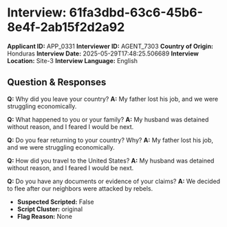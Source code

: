 # Interview: 61fa3dbd-63c6-45b6-8e4f-2ab15f2d2a92
**Applicant ID:** APP_0331
**Interviewer ID:** AGENT_7303
**Country of Origin:** Honduras
**Interview Date:** 2025-05-29T17:48:25.506689
**Interview Location:** Site-3
**Interview Language:** English

## Question & Responses

**Q:** Why did you leave your country?
**A:** My father lost his job, and we were struggling economically.

**Q:** What happened to you or your family?
**A:** My husband was detained without reason, and I feared I would be next.

**Q:** Do you fear returning to your country? Why?
**A:** My father lost his job, and we were struggling economically.

**Q:** How did you travel to the United States?
**A:** My husband was detained without reason, and I feared I would be next.

**Q:** Do you have any documents or evidence of your claims?
**A:** We decided to flee after our neighbors were attacked by rebels.

- **Suspected Scripted:** False
- **Script Cluster:** original
- **Flag Reason:** None